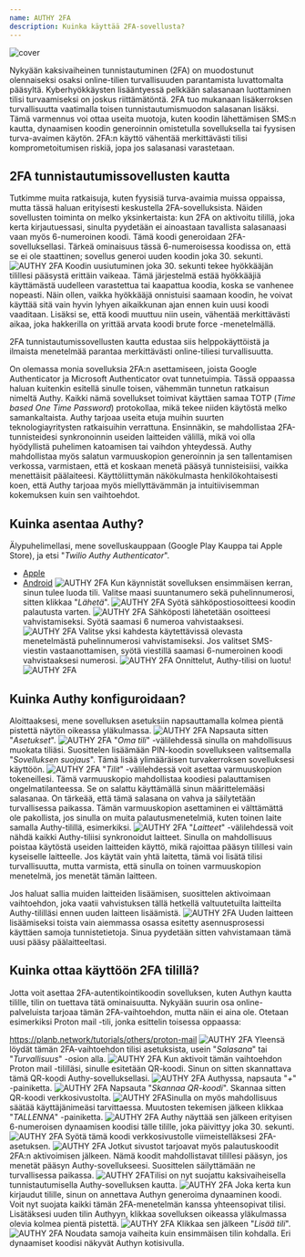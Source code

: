 ```yaml
---
name: AUTHY 2FA
description: Kuinka käyttää 2FA-sovellusta?
---
```

![cover](assets/cover.webp)

Nykyään kaksivaiheinen tunnistautuminen (2FA) on muodostunut olennaiseksi osaksi online-tilien turvallisuuden parantamista luvattomalta pääsyltä. Kyberhyökkäysten lisääntyessä pelkkään salasanaan luottaminen tilisi turvaamiseksi on joskus riittämätöntä. 2FA tuo mukanaan lisäkerroksen turvallisuutta vaatimalla toisen tunnistautumismuodon salasanan lisäksi. Tämä varmennus voi ottaa useita muotoja, kuten koodin lähettämisen SMS:n kautta, dynaamisen koodin generoinnin omistetulla sovelluksella tai fyysisen turva-avaimen käytön. 2FA:n käyttö vähentää merkittävästi tilisi komprometoitumisen riskiä, jopa jos salasanasi varastetaan.

## 2FA tunnistautumissovellusten kautta

Tutkimme muita ratkaisuja, kuten fyysisiä turva-avaimia muissa oppaissa, mutta tässä haluan erityisesti keskustella 2FA-sovelluksista. Näiden sovellusten toiminta on melko yksinkertaista: kun 2FA on aktivoitu tilillä, joka kerta kirjautuessasi, sinulta pyydetään ei ainoastaan tavallista salasanaasi vaan myös 6-numeroinen koodi. Tämä koodi generoidaan 2FA-sovelluksellasi. Tärkeä ominaisuus tässä 6-numeroisessa koodissa on, että se ei ole staattinen; sovellus generoi uuden koodin joka 30. sekunti.
![AUTHY 2FA](assets/notext/01.webp)
Koodin uusiutuminen joka 30. sekunti tekee hyökkääjän tilillesi pääsystä erittäin vaikeaa. Tämä järjestelmä estää hyökkääjiä käyttämästä uudelleen varastettua tai kaapattua koodia, koska se vanhenee nopeasti. Näin ollen, vaikka hyökkääjä onnistuisi saamaan koodin, he voivat käyttää sitä vain hyvin lyhyen aikaikkunan ajan ennen kuin uusi koodi vaaditaan. Lisäksi se, että koodi muuttuu niin usein, vähentää merkittävästi aikaa, joka hakkerilla on yrittää arvata koodi brute force -menetelmällä.

2FA tunnistautumissovellusten kautta edustaa siis helppokäyttöistä ja ilmaista menetelmää parantaa merkittävästi online-tiliesi turvallisuutta.

On olemassa monia sovelluksia 2FA:n asettamiseen, joista Google Authenticator ja Microsoft Authenticator ovat tunnetuimpia. Tässä oppaassa haluan kuitenkin esitellä sinulle toisen, vähemmän tunnetun ratkaisun nimeltä Authy. Kaikki nämä sovellukset toimivat käyttäen samaa TOTP (*Time based One Time Password*) protokollaa, mikä tekee niiden käytöstä melko samankaltaista.
Authy tarjoaa useita etuja muihin suurten teknologiayritysten ratkaisuihin verrattuna. Ensinnäkin, se mahdollistaa 2FA-tunnisteidesi synkronoinnin useiden laitteiden välillä, mikä voi olla hyödyllistä puhelimen katoamisen tai vaihdon yhteydessä. Authy mahdollistaa myös salatun varmuuskopion generoinnin ja sen tallentamisen verkossa, varmistaen, että et koskaan menetä pääsyä tunnisteisiisi, vaikka menettäisit päälaiteesi. Käyttöliittymän näkökulmasta henkilökohtaisesti koen, että Authy tarjoaa myös miellyttävämmän ja intuitiivisemman kokemuksen kuin sen vaihtoehdot.

## Kuinka asentaa Authy?

Älypuhelimellasi, mene sovelluskauppaan (Google Play Kauppa tai Apple Store), ja etsi "*Twilio Authy Authenticator*".

- [Apple](https://apps.apple.com/us/app/twilio-authy/id494168017)
- [Android](https://play.google.com/store/apps/details?id=com.authy.authy)
![AUTHY 2FA](assets/notext/02.webp)
Kun käynnistät sovelluksen ensimmäisen kerran, sinun tulee luoda tili. Valitse maasi suuntanumero sekä puhelinnumerosi, sitten klikkaa "*Lähetä*".
![AUTHY 2FA](assets/notext/03.webp)
Syötä sähköpostiosoitteesi koodin palautusta varten.
![AUTHY 2FA](assets/notext/04.webp)
Sähköposti lähetetään osoitteesi vahvistamiseksi. Syötä saamasi 6 numeroa vahvistaaksesi.
![AUTHY 2FA](assets/notext/05.webp)
Valitse yksi kahdesta käytettävissä olevasta menetelmästä puhelinnumerosi vahvistamiseksi. Jos valitset SMS-viestin vastaanottamisen, syötä viestillä saamasi 6-numeroinen koodi vahvistaaksesi numerosi.
![AUTHY 2FA](assets/notext/06.webp)
Onnittelut, Authy-tilisi on luotu!
![AUTHY 2FA](assets/notext/07.webp)
## Kuinka Authy konfiguroidaan?

Aloittaaksesi, mene sovelluksen asetuksiin napsauttamalla kolmea pientä pistettä näytön oikeassa yläkulmassa.
![AUTHY 2FA](assets/notext/08.webp)
Napsauta sitten "*Asetukset*".
![AUTHY 2FA](assets/notext/09.webp)
"*Oma tili*" -välilehdessä sinulla on mahdollisuus muokata tiliäsi. Suosittelen lisäämään PIN-koodin sovellukseen valitsemalla "*Sovelluksen suojaus*". Tämä lisää ylimääräisen turvakerroksen sovelluksesi käyttöön.
![AUTHY 2FA](assets/notext/10.webp)
"*Tilit*" -välilehdessä voit asettaa varmuuskopion tokeneillesi. Tämä varmuuskopio mahdollistaa koodiesi palauttamisen ongelmatilanteessa. Se on salattu käyttämällä sinun määrittelemääsi salasanaa. On tärkeää, että tämä salasana on vahva ja säilytetään turvallisessa paikassa. Tämän varmuuskopion asettaminen ei välttämättä ole pakollista, jos sinulla on muita palautusmenetelmiä, kuten toinen laite samalla Authy-tilillä, esimerkiksi.
![AUTHY 2FA](assets/notext/11.webp)
"*Laitteet*" -välilehdessä voit nähdä kaikki Authy-tiliisi synkronoidut laitteet. Sinulla on mahdollisuus poistaa käytöstä useiden laitteiden käyttö, mikä rajoittaa pääsyn tilillesi vain kyseiselle laitteelle. Jos käytät vain yhtä laitetta, tämä voi lisätä tilisi turvallisuutta, mutta varmista, että sinulla on toinen varmuuskopion menetelmä, jos menetät tämän laitteen.

Jos haluat sallia muiden laitteiden lisäämisen, suosittelen aktivoimaan vaihtoehdon, joka vaatii vahvistuksen tällä hetkellä valtuutetuilta laitteilta Authy-tililläsi ennen uuden laitteen lisäämistä.
![AUTHY 2FA](assets/notext/12.webp)
Uuden laitteen lisäämiseksi toista vain aiemmassa osassa esitetty asennusprosessi käyttäen samoja tunnistetietoja. Sinua pyydetään sitten vahvistamaan tämä uusi pääsy päälaitteeltasi.

## Kuinka ottaa käyttöön 2FA tilillä?

Jotta voit asettaa 2FA-autentikointikoodin sovelluksen, kuten Authyn kautta tilille, tilin on tuettava tätä ominaisuutta. Nykyään suurin osa online-palveluista tarjoaa tämän 2FA-vaihtoehdon, mutta näin ei aina ole. Otetaan esimerkiksi Proton mail -tili, jonka esittelin toisessa oppaassa:

https://planb.network/tutorials/others/proton-mail
![AUTHY 2FA](assets/notext/13.webp)
Yleensä löydät tämän 2FA-vaihtoehdon tilisi asetuksista, usein "*Salasana*" tai "*Turvallisuus*" -osion alla.
![AUTHY 2FA](assets/notext/14.webp)
Kun aktivoit tämän vaihtoehdon Proton mail -tililläsi, sinulle esitetään QR-koodi. Sinun on sitten skannattava tämä QR-koodi Authy-sovelluksellasi.
![AUTHY 2FA](assets/notext/15.webp)
Authyssa, napsauta "*+*" -painiketta.
![AUTHY 2FA](assets/notext/16.webp)
Napsauta "*Skannaa QR-koodi*". Skannaa sitten QR-koodi verkkosivustolta.
![AUTHY 2FA](assets/notext/17.webp)Sinulla on myös mahdollisuus säätää käyttäjänimeäsi tarvittaessa. Muutosten tekemisen jälkeen klikkaa "*TALLENNA*" -painiketta.
![AUTHY 2FA](assets/notext/18.webp)
Authy näyttää sen jälkeen erityisen 6-numeroisen dynaamisen koodisi tälle tilille, joka päivittyy joka 30. sekunti.
![AUTHY 2FA](assets/notext/19.webp)
Syötä tämä koodi verkkosivustolle viimeistelläksesi 2FA-asetuksen.
![AUTHY 2FA](assets/notext/20.webp)
Jotkut sivustot tarjoavat myös palautuskoodit 2FA:n aktivoimisen jälkeen. Nämä koodit mahdollistavat tilillesi pääsyn, jos menetät pääsyn Authy-sovellukseesi. Suosittelen säilyttämään ne turvallisessa paikassa.
![AUTHY 2FA](assets/notext/21.webp)Tilisi on nyt suojattu kaksivaiheisella tunnistautumisella Authy-sovelluksen kautta.
![AUTHY 2FA](assets/notext/22.webp)
Joka kerta kun kirjaudut tilille, sinun on annettava Authyn generoima dynaaminen koodi. Voit nyt suojata kaikki tämän 2FA-menetelmän kanssa yhteensopivat tilisi. Lisätäksesi uuden tilin Authyyn, klikkaa sovelluksen oikeassa yläkulmassa olevia kolmea pientä pistettä.
![AUTHY 2FA](assets/notext/23.webp)
Klikkaa sen jälkeen "*Lisää tili*".
![AUTHY 2FA](assets/notext/24.webp)
Noudata samoja vaiheita kuin ensimmäisen tilin kohdalla. Eri dynaamiset koodisi näkyvät Authyn kotisivulla.